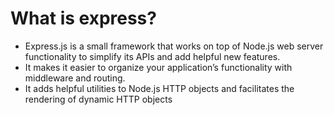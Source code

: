 <h1>What is express?</h1>
<ul>
<li>Express.js is a small framework that works on top of Node.js web server functionality to simplify its APIs and add helpful new features.</li>
<li>It makes it easier to organize your application’s functionality with middleware and routing.</li>
<li>It adds helpful utilities to Node.js HTTP objects and facilitates the rendering of dynamic HTTP objects</li>
</ul>
